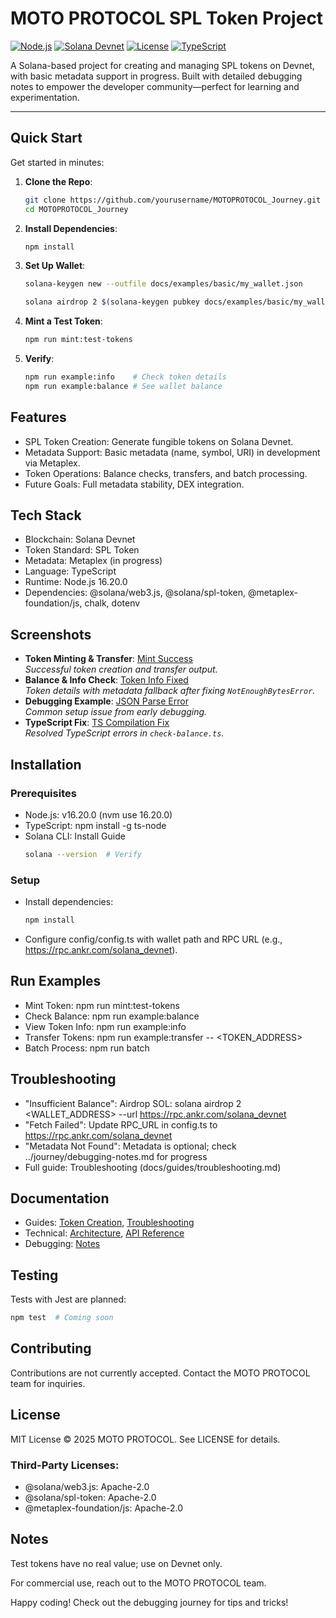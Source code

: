  # MOTO PROTOCOL SPL Token Project

[![Node.js](https://img.shields.io/badge/Node.js-16.20.0-green)](https://nodejs.org/)
[![Solana Devnet](https://img.shields.io/badge/Solana-Devnet-blue)](https://solana.com/)
[![License](https://img.shields.io/badge/License-MIT-yellow)](LICENSE)
[![TypeScript](https://img.shields.io/badge/TypeScript-Enabled-blue)](https://www.typescriptlang.org/)

A Solana-based project for creating and managing SPL tokens on Devnet, with basic metadata support in progress. Built with detailed debugging notes to empower the developer community—perfect for learning and experimentation.

---

##  Quick Start

Get started in minutes:

1. **Clone the Repo**:
   ```bash
   git clone https://github.com/yourusername/MOTOPROTOCOL_Journey.git
   cd MOTOPROTOCOL_Journey
   ```

2. **Install Dependencies**:
   ```bash
   npm install
   ```

3. **Set Up Wallet**:
   ```bash
   solana-keygen new --outfile docs/examples/basic/my_wallet.json

   solana airdrop 2 $(solana-keygen pubkey docs/examples/basic/my_wallet.json) --url https://rpc.ankr.com/solana_devnet
   ```

4. **Mint a Test Token**:
   ```bash
   npm run mint:test-tokens
   ```

5. **Verify**:
   ```bash
   npm run example:info    # Check token details
   npm run example:balance # See wallet balance
   ```

## Features

- SPL Token Creation: Generate fungible tokens on Solana Devnet.
- Metadata Support: Basic metadata (name, symbol, URI) in development via Metaplex.
- Token Operations: Balance checks, transfers, and batch processing.
- Future Goals: Full metadata stability, DEX integration.

## Tech Stack

- Blockchain: Solana Devnet
- Token Standard: SPL Token
- Metadata: Metaplex (in progress)
- Language: TypeScript
- Runtime: Node.js 16.20.0
- Dependencies: @solana/web3.js, @solana/spl-token, @metaplex-foundation/js, chalk, dotenv

## Screenshots

- **Token Minting & Transfer**: [Mint Success](/.github/images/setup/17-mint-transfer-success.png)  
  *Successful token creation and transfer output.*
- **Balance & Info Check**: [Token Info Fixed](/.github/images/setup/15-fixed-output.png)  
  *Token details with metadata fallback after fixing `NotEnoughBytesError`.*
- **Debugging Example**: [JSON Parse Error](/.github/images/setup/06-json-parse-error.png)  
  *Common setup issue from early debugging.*
- **TypeScript Fix**: [TS Compilation Fix](/.github/images/setup/13-typescript-fix.png)  
  *Resolved TypeScript errors in `check-balance.ts`.*
## Installation

### Prerequisites

- Node.js: v16.20.0 (nvm use 16.20.0)
- TypeScript: npm install -g ts-node
- Solana CLI: Install Guide
  ```bash
  solana --version  # Verify
  ```

### Setup

- Install dependencies:
  ```bash
  npm install
  ```
- Configure config/config.ts with wallet path and RPC URL (e.g., https://rpc.ankr.com/solana_devnet).

## Run Examples

- Mint Token: npm run mint:test-tokens
- Check Balance: npm run example:balance
- View Token Info: npm run example:info
- Transfer Tokens: npm run example:transfer -- <TOKEN_ADDRESS> <AMOUNT> <RECIPIENT>
- Batch Process: npm run batch

## Troubleshooting

- "Insufficient Balance": Airdrop SOL: solana airdrop 2 <WALLET_ADDRESS> --url https://rpc.ankr.com/solana_devnet
- "Fetch Failed": Update RPC_URL in config.ts to https://rpc.ankr.com/solana_devnet
- "Metadata Not Found": Metadata is optional; check ../journey/debugging-notes.md for progress
- Full guide: Troubleshooting (docs/guides/troubleshooting.md)

## Documentation

- Guides: [Token Creation](docs/guides/token-creation.md), [Troubleshooting](docs/guides/troubleshooting.md)
- Technical: [Architecture](technical/architecture.md), [API Reference](technical/api-reference.md)
- Debugging: [Notes](/journey/debugging-notes.md)

## Testing

Tests with Jest are planned:
```bash
npm test  # Coming soon
```

## Contributing

Contributions are not currently accepted. Contact the MOTO PROTOCOL team for inquiries.

## License

MIT License © 2025 MOTO PROTOCOL. See LICENSE for details.

### Third-Party Licenses:
- @solana/web3.js: Apache-2.0
- @solana/spl-token: Apache-2.0
- @metaplex-foundation/js: Apache-2.0

## Notes

Test tokens have no real value; use on Devnet only.

For commercial use, reach out to the MOTO PROTOCOL team.

Happy coding! Check out the debugging journey for tips and tricks!
